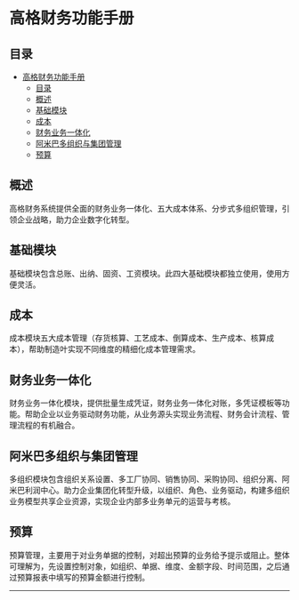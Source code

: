 # 高格财务功能手册
## 目录
- [高格财务功能手册](#高格财务功能手册)
  - [目录](#目录)
  - [概述](#概述)
  - [基础模块](#基础模块)
  - [成本](#成本)
  - [财务业务一体化](#财务业务一体化)
  - [阿米巴多组织与集团管理](#阿米巴多组织与集团管理)
  - [预算](#预算)

## 概述

高格财务系统提供全面的财务业务一体化、五大成本体系、分步式多组织管理，引领企业战略，助力企业数字化转型。

## 基础模块

基础模块包含总账、出纳、固资、工资模块。此四大基础模块都独立使用，使用方便灵活。

## 成本

成本模块五大成本管理（存货核算、工艺成本、倒算成本、生产成本、核算成本），帮助制造叶实现不同维度的精细化成本管理需求。

## 财务业务一体化

财务业务一体化模块，提供批量生成凭证，财务业务一体化对账，多凭证模板等功能。帮助企业以业务驱动财务功能，从业务源头实现业务流程、财务会计流程、管理流程的有机融合。

## 阿米巴多组织与集团管理

多组织模块包含组织关系设置、多工厂协同、销售协同、采购协同、组织分离、阿米巴利润中心。助力企业集团化转型升级，以组织、角色、业务驱动，构建多组织业务模型共享企业资源，实现企业内部多业务单元的运营与考核。

## 预算

预算管理，主要用于对业务单据的控制，对超出预算的业务给予提示或阻止。整体可理解为，先设置控制对象，如组织、单据、维度、金额字段、时间范围，之后通过预算报表中填写的预算金额进行控制。

---

